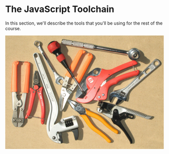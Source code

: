 # The JavaScript Toolchain

In this section, we'll describe the tools that you'll be using for the rest of the course.

![Hand Tools by M338 is licensed under Public Domain \(http://commons.wikimedia.org/wiki/File:Hand\_tools.jpg\)](../.gitbook/assets/tools.jpg)

